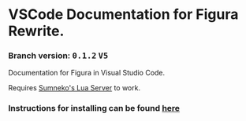 # VSCode Documentation for Figura Rewrite.
### Branch version: <kbd>**0.1.2**</kbd> <kbd>**V5**</kbd>

Documentation for Figura in Visual Studio Code.

Requires [Sumneko's Lua Server](https://marketplace.visualstudio.com/items?itemName=sumneko.lua) to work.

### Instructions for installing can be found [here](../../wiki)
